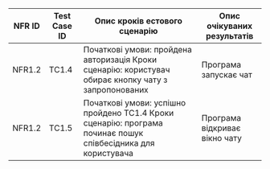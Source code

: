 | NFR ID | Test Case ID | Опис кроків естового сценарію | Опис очікуваних результатів |
|--------|--------------|-------------------------------|-----------------------------|
| NFR1.2 | TC1.4 | Початкові умови: пройдена авторизація  Кроки сценарію: користувач обирає кнопку чату з запропонованих | Програма запускає чат |
| NFR1.2 | TC1.5 | Початкові умови: успішно пройдено TC1.4  Кроки сценарію: програма починає пошук співбесідника для користувача | Програма відкриває вікно чату |
